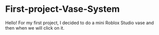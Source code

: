 # First-project-Vase-System
Hello! For my first project, I decided to do a mini Roblox Studio vase and then when we will click on it. 
